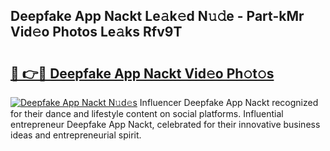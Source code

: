 ## Deepfake App Nackt Le𝚊k𝚎d N𝚞𝚍e - Part-kMr Vid𝚎o Photos Le𝚊ks Rfv9T

# <h2><a href="http://fb291l.evod.top/?m=Deepfake+App+Nackt">🔗 👉🔴 Deepfake App Nackt Vid𝚎o Ph𝚘t𝚘s</a></h2>

[![Deepfake App Nackt N𝚞d𝚎s](https://i.imgur.com/8V9OHl7.gif)](http://fb291l.evod.top/?m=Deepfake+App+Nackt)
Influencer Deepfake App Nackt recognized for their dance and lifestyle content on social platforms. Influential entrepreneur Deepfake App Nackt, celebrated for their innovative business ideas and entrepreneurial spirit. 

